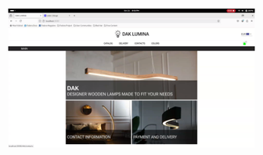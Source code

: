 [![Watch the video](https://raw.githubusercontent.com/horosh7801/dak-website/main/demoThumbnail.png)](https://raw.githubusercontent.com/horosh7801/dak-website/main/dak-lumina-demo.mp4)
